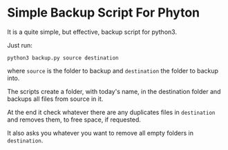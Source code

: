 # Simple Backup Script For Phyton

It is a quite simple, but effective, backup script for python3.

Just run:
```console
python3 backup.py source destination
```
where `source` is the folder to backup and `destination` the folder to backup into.

The scripts create a folder, with today's name, in the destination folder and backups all files from source in it. 

At the end it check whatever there are any duplicates files in `destination` and removes them, to free space, if requested.

It also asks you whatever you want to remove all empty folders in `destination`.
